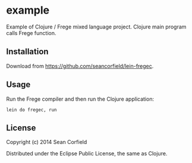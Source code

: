 # example

Example of Clojure / Frege mixed language project. Clojure main program calls Frege function.

## Installation

Download from https://github.com/seancorfield/lein-fregec.

## Usage

Run the Frege compiler and then run the Clojure application:

    lein do fregec, run

## License

Copyright (c) 2014 Sean Corfield

Distributed under the Eclipse Public License, the same as Clojure.

